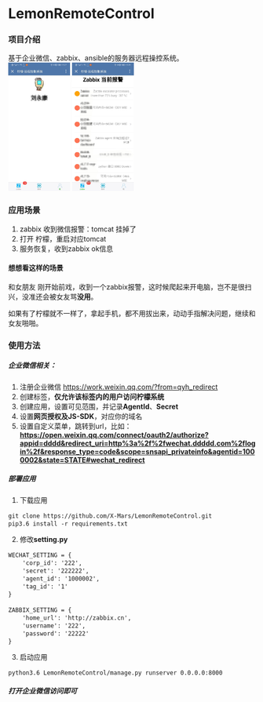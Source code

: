 # LemonRemoteControl

### 项目介绍
基于企业微信、zabbix、ansible的服务器远程操控系统。        
<img src="https://github.com/X-Mars/LemonRemoteControl/blob/master/preview/1.jpeg?raw=true" width="25%" height="25%">
<img src="https://github.com/X-Mars/LemonRemoteControl/blob/master/preview/2.jpeg?raw=true" width="25%" height="25%">

### 应用场景
1. zabbix 收到微信报警：tomcat 挂掉了
2. 打开 柠檬，重启对应tomcat
3. 服务恢复，收到zabbix ok信息

#### 想想看这样的场景
和女朋友 刚开始前戏，收到一个zabbix报警，这时候爬起来开电脑，岂不是很扫兴，没准还会被女友骂**没用**。

如果有了柠檬就不一样了，拿起手机，都不用拔出来，动动手指解决问题，继续和女友啪啪。

### 使用方法

##### 企业微信相关：

1. 注册企业微信 https://work.weixin.qq.com/?from=qyh_redirect
2. 创建标签，**仅允许该标签内的用户访问柠檬系统**
2. 创建应用，设置可见范围，并记录**AgentId**、**Secret**
3. 设置**网页授权及JS-SDK**，对应你的域名
4. 设置自定义菜单，跳转到url，比如：   
**https://open.weixin.qq.com/connect/oauth2/authorize?appid=dddd&redirect_uri=http%3a%2f%2fwechat.ddddd.com%2flogin%2f&response_type=code&scope=snsapi_privateinfo&agentid=1000002&state=STATE#wechat_redirect**


##### 部署应用
1. 下载应用
```shell
git clone https://github.com/X-Mars/LemonRemoteControl.git
pip3.6 install -r requirements.txt
```
2. 修改**setting.py**
```cython
WECHAT_SETTING = {
    'corp_id': '222',
    'secret': '222222',
    'agent_id': '1000002',
    'tag_id': '1'
}

ZABBIX_SETTING = {
    'home_url': 'http://zabbix.cn',
    'username': '222',
    'password': '22222'
}
```
3. 启动应用
```shell
python3.6 LemonRemoteControl/manage.py runserver 0.0.0.0:8000
```

##### 打开企业微信访问即可